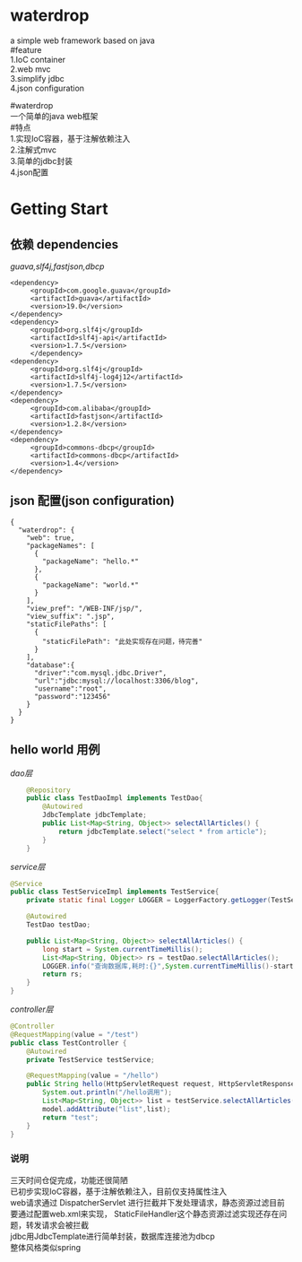 # waterdrop   
a simple web framework based on java   
#feature  
1.IoC container   
2.web mvc   
3.simplify jdbc   
4.json configuration   

#waterdrop   
一个简单的java web框架  
#特点   
1.实现IoC容器，基于注解依赖注入   
2.注解式mvc   
3.简单的jdbc封装   
4.json配置


# Getting Start

## 依赖 dependencies
*guava,slf4j,fastjson,dbcp*
```
<dependency>
     <groupId>com.google.guava</groupId>
     <artifactId>guava</artifactId>
     <version>19.0</version>
</dependency>
<dependency>
     <groupId>org.slf4j</groupId>
     <artifactId>slf4j-api</artifactId>
     <version>1.7.5</version>
     </dependency>
<dependency>
     <groupId>org.slf4j</groupId>
     <artifactId>slf4j-log4j12</artifactId>
     <version>1.7.5</version>
</dependency>
<dependency>
     <groupId>com.alibaba</groupId>
     <artifactId>fastjson</artifactId>
     <version>1.2.8</version>
</dependency>
<dependency>
     <groupId>commons-dbcp</groupId>
     <artifactId>commons-dbcp</artifactId>
     <version>1.4</version>
</dependency>
```

## json 配置(json configuration)
```
{
  "waterdrop": {
    "web": true,
    "packageNames": [
      {
        "packageName": "hello.*"
      },
      {
        "packageName": "world.*"
      }
    ],
    "view_pref": "/WEB-INF/jsp/",
    "view_suffix": ".jsp",
    "staticFilePaths": [
      {
        "staticFilePath": "此处实现存在问题，待完善"
      }
    ],
    "database":{
      "driver":"com.mysql.jdbc.Driver",
      "url":"jdbc:mysql://localhost:3306/blog",
      "username":"root",
      "password":"123456"
    }
  }
}
```

## hello world 用例
*dao层*
```java
    @Repository
    public class TestDaoImpl implements TestDao{
        @Autowired
        JdbcTemplate jdbcTemplate;
        public List<Map<String, Object>> selectAllArticles() {
            return jdbcTemplate.select("select * from article");
        }
    }
```
*service层*
```java
@Service
public class TestServiceImpl implements TestService{
    private static final Logger LOGGER = LoggerFactory.getLogger(TestServiceImpl.class);

    @Autowired
    TestDao testDao;

    public List<Map<String, Object>> selectAllArticles() {
        long start = System.currentTimeMillis();
        List<Map<String, Object>> rs = testDao.selectAllArticles();
        LOGGER.info("查询数据库,耗时:{}",System.currentTimeMillis()-start);
        return rs;
    }
}
```
*controller层*
```java
@Controller
@RequestMapping(value = "/test")
public class TestController {
    @Autowired
    private TestService testService;

    @RequestMapping(value = "/hello")
    public String hello(HttpServletRequest request, HttpServletResponse response, Model model){
        System.out.println("/hello调用");
        List<Map<String, Object>> list = testService.selectAllArticles();
        model.addAttribute("list",list);
        return "test";
    }
}
```

### 说明
三天时间仓促完成，功能还很简陋   
已初步实现IoC容器，基于注解依赖注入，目前仅支持属性注入   
web请求通过 DispatcherServlet 进行拦截并下发处理请求，静态资源过滤目前要通过配置web.xml来实现，
StaticFileHandler这个静态资源过滤实现还存在问题，转发请求会被拦截   
jdbc用JdbcTemplate进行简单封装，数据库连接池为dbcp   
整体风格类似spring  




